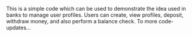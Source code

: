 This is a simple code which can be used to demonstrate the idea used in banks to manage user profiles. Users can create, view profiles, deposit, withdraw money, and also perform a balance check.
To more code-updates...
